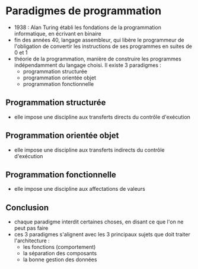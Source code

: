 # Paradigmes de programmation

- 1938 : Alan Turing établi les fondations de la programmation informatique, en écrivant en binaire
- fin des années 40, langage assembleur, qui libère le programmeur de l'obligation de convertir les instructions de ses programmes en suites de 0 et 1
- théorie de la programmation, manière de construire les programmes indépendamment du langage choisi. Il existe 3 paradigmes :
	- programmation structurée
	- programmation orientée objet
	- programmation fonctionnelle

## Programmation structurée

- elle impose une discipline aux transferts directs du contrôle d'exécution

## Programmation orientée objet

- elle impose une discipline aux transferts indirects du contrôle d'exécution

## Programmation fonctionnelle

- elle impose une discipline aux affectations de valeurs

## Conclusion

- chaque paradigme interdit certaines choses, en disant ce que l'on ne peut pas faire
- ces 3 paradigmes s'alignent avec les 3 principaux sujets que doit traiter l'architecture :
	- les fonctions (comportement)
	- la séparation des composants
	- la bonne gestion des données
